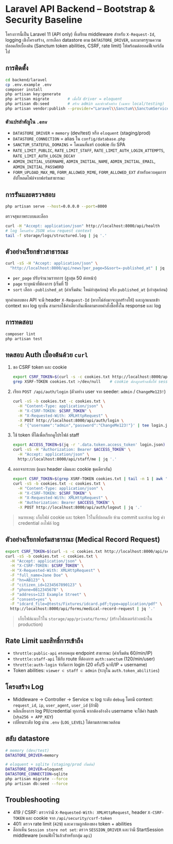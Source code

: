 # Laravel API Backend – Bootstrap & Security Baseline

โครงการนี้เป็น Laravel 11 (API only) ที่เตรียม middleware สำหรับ `X-Request-Id`, logging เชิงโครงสร้าง, การเลือก datastore ตาม `DATASTORE_DRIVER`, และมาตรฐานความปลอดภัยเบื้องต้น (Sanctum token abilities, CSRF, rate limit) ให้พร้อมต่อยอดฟีเจอร์ถัดไป

## การติดตั้ง

```bash
cd backend/laravel
cp .env.example .env
composer install
php artisan key:generate
php artisan migrate        # เมื่อใช้ driver = eloquent
php artisan db:seed        # สร้าง admin และข่าวตัวอย่าง (เฉพาะ local/testing)
php artisan vendor:publish --provider="Laravel\\Sanctum\\SanctumServiceProvider"
```

### ตัวแปรสำคัญใน `.env`
- `DATASTORE_DRIVER` = `memory` (dev/test) หรือ `eloquent` (staging/prod)
- `DATASTORE_CONNECTION` = alias ใน `config/database.php`
- `SANCTUM_STATEFUL_DOMAINS` = โดเมนที่แชร์ cookie กับ SPA
- `RATE_LIMIT_PUBLIC`, `RATE_LIMIT_STAFF`, `RATE_LIMIT_AUTH_LOGIN_ATTEMPTS`, `RATE_LIMIT_AUTH_LOGIN_DECAY`
- `ADMIN_INITIAL_USERNAME`, `ADMIN_INITIAL_NAME`, `ADMIN_INITIAL_EMAIL`, `ADMIN_INITIAL_PASSWORD`
- `FORM_UPLOAD_MAX_MB`, `FORM_ALLOWED_MIME`, `FORM_ALLOWED_EXT` สำหรับควบคุมการอัปโหลดไฟล์จากฟอร์มสาธารณะ

## การรันและตรวจสอบ

```bash
php artisan serve --host=0.0.0.0 --port=8000
```

ตรวจสุขภาพระบบและล็อก

```bash
curl -H "Accept: application/json" http://localhost:8000/api/health
# log โครงสร้าง JSON พร้อม request context
tail -f storage/logs/structured.log | jq '.'
```

## ตัวอย่างเรียกข่าวสาธารณะ

```bash
curl -sS -H "Accept: application/json" \
  "http://localhost:8000/api/news?per_page=5&sort=-published_at" | jq '.'
```

- `per_page` ปรับจำนวนรายการ (สูงสุด 50 ต่อหน้า)
- `page` ระบุหน้าที่ต้องการ (เริ่มที่ 1)
- `sort` เลือก `-published_at` (ค่าเริ่มต้น: ใหม่ล่าสุดก่อน) หรือ `published_at` (เก่าสุดก่อน)

ทุกคำตอบของ API จะมี header `X-Request-Id` (หากไม่ส่งมาจะถูกสร้างให้) และถูกแนบเข้า context ของ log ทุกชั้น สามารถใช้ค่าเดียวกันเพื่อตามรอยคำสั่งซื้อทั้งใน response และ log

## การทดสอบ

```bash
composer lint
php artisan test
```

## ทดสอบ Auth เบื้องต้นด้วย `curl`
1. ขอ CSRF token และ cookie
   ```bash
   export CSRF_TOKEN=$(curl -s -c cookies.txt http://localhost:8000/api/security/csrf-token | jq -r '.data.csrf_token')
   grep XSRF-TOKEN cookies.txt >/dev/null    # cookie ต้องถูกสร้างเพื่อให้ session ตรงกับ token
   ```
2. เรียก `POST /api/auth/login` (ตัวอย่าง user จาก seeder: `admin` / `ChangeMe123!`)
   ```bash
   curl -sS -b cookies.txt -c cookies.txt \
     -H "Content-Type: application/json" \
     -H "X-CSRF-TOKEN: $CSRF_TOKEN" \
     -H "X-Requested-With: XMLHttpRequest" \
     -X POST http://localhost:8000/api/auth/login \
     -d '{"username":"admin","password":"ChangeMe123!"}' | tee login.json | jq '.'
   ```
3. ใช้ token ที่ได้เพื่อเรียกดูโปรไฟล์ staff
   ```bash
   export ACCESS_TOKEN=$(jq -r '.data.token.access_token' login.json)
   curl -sS -H "Authorization: Bearer $ACCESS_TOKEN" \
     -H "Accept: application/json" \
     http://localhost:8000/api/staff/me | jq '.'
   ```
4. ออกจากระบบ (แนบ header เดิมและ cookie ชุดเดียวกัน)
   ```bash
   export CSRF_TOKEN=$(grep XSRF-TOKEN cookies.txt | tail -n 1 | awk '{print $7}')
   curl -sS -b cookies.txt -c cookies.txt \
     -H "Content-Type: application/json" \
     -H "X-CSRF-TOKEN: $CSRF_TOKEN" \
     -H "X-Requested-With: XMLHttpRequest" \
     -H "Authorization: Bearer $ACCESS_TOKEN" \
     -X POST http://localhost:8000/api/auth/logout | jq '.'
   ```

> หมายเหตุ: เก็บไฟล์ cookie และ token ไว้ในที่ปลอดภัย ห้าม commit และห้าม log ค่า credential ลงไฟล์ log

## ตัวอย่างเรียกฟอร์มสาธารณะ (Medical Record Request)

```bash
export CSRF_TOKEN=$(curl -s -c cookies.txt http://localhost:8000/api/security/csrf-token | jq -r '.data.csrf_token')
curl -sS -b cookies.txt -c cookies.txt \
  -H "Accept: application/json" \
  -H "X-CSRF-TOKEN: $CSRF_TOKEN" \
  -H "X-Requested-With: XMLHttpRequest" \
  -F "full_name=Jane Doe" \
  -F "hn=AB123" \
  -F "citizen_id=1234567890123" \
  -F "phone=0812345678" \
  -F "address=123 Example Street" \
  -F "consent=yes" \
  -F "idcard_file=@tests/Fixtures/idcard.pdf;type=application/pdf" \
  http://localhost:8000/api/forms/medical-record-request | jq '.'
```

> เก็บไฟล์แนบไว้ใน `storage/app/private/forms/` (สร้างโฟลเดอร์ล่วงหน้าใน production)

## Rate Limit และสิทธิ์การเข้าถึง
- `throttle:public-api` ครอบคลุม endpoint สาธารณะ (ค่าเริ่มต้น 60/min/IP)
- `throttle:staff-api` ใช้กับ route ที่ต้องการ `auth:sanctum` (120/min/user)
- `throttle:auth-login` จำกัดการ login (20 ครั้ง/5 นาที/IP + username)
- Token abilities: `viewer ⊂ staff ⊂ admin` (ระบุใน `auth.token_abilities`)

## โครงสร้าง Log
- Middleware → Controller → Service จะ log ระดับ `debug` โดยมี context: `request_id`, `ip`, `user_agent`, `user_id` (ถ้ามี)
- หลีกเลี่ยงการ log PII/credential ทุกกรณี หากต้องอ้างอิง username จะใช้ค่า hash (`sha256 + APP_KEY`)
- เปลี่ยนระดับ log ผ่าน `.env` (`LOG_LEVEL`) ได้ตามสภาพแวดล้อม

## สลับ datastore
```bash
# memory (dev/test)
DATASTORE_DRIVER=memory

# eloquent + sqlite (staging/prod เริ่มต้น)
DATASTORE_DRIVER=eloquent
DATASTORE_CONNECTION=sqlite
php artisan migrate --force
php artisan db:seed --force
```

## Troubleshooting
- 419 / CSRF: ตรวจว่ามี `X-Requested-With: XMLHttpRequest`, header `X-CSRF-TOKEN` และ cookie จาก `/api/security/csrf-token`
- 401: ตรวจ rate limit (`429`) และความถูกต้องของ token + abilities
- ล็อกเห็น `Session store not set`: ตรวจ `SESSION_DRIVER` และว่ามี StartSession middleware (คอนฟิกไว้แล้วสำหรับกลุ่ม `api`)
